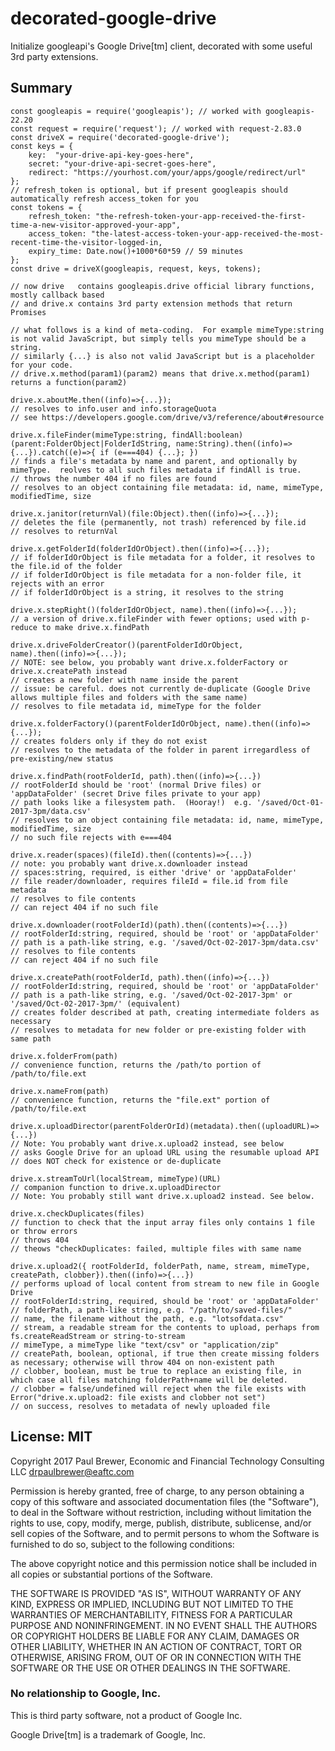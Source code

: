 # decorated-google-drive

Initialize googleapi's Google Drive[tm] client, decorated with some useful 3rd party extensions.

## Summary

    const googleapis = require('googleapis'); // worked with googleapis-22.20
	const request = require('request'); // worked with request-2.83.0
	const driveX = require('decorated-google-drive');
	const keys = {
		key:  "your-drive-api-key-goes-here",
		secret: "your-drive-api-secret-goes-here",
		redirect: "https://yourhost.com/your/apps/google/redirect/url"
	};
	// refresh_token is optional, but if present googleapis should automatically refresh access_token for you
	const tokens = {
		refresh_token: "the-refresh-token-your-app-received-the-first-time-a-new-visitor-approved-your-app",
	    access_token: "the-latest-access-token-your-app-received-the-most-recent-time-the-visitor-logged-in,
		expiry_time: Date.now()+1000*60*59 // 59 minutes
    };
	const drive = driveX(googleapis, request, keys, tokens); 
    
	// now drive   contains googleapis.drive official library functions, mostly callback based
	// and drive.x contains 3rd party extension methods that return Promises
	
	// what follows is a kind of meta-coding.  For example mimeType:string is not valid JavaScript, but simply tells you mimeType should be a string.
	// similarly {...} is also not valid JavaScript but is a placeholder for your code.
	// drive.x.method(param1)(param2) means that drive.x.method(param1) returns a function(param2) 
	
	drive.x.aboutMe.then((info)=>{...});
	// resolves to info.user and info.storageQuota
	// see https://developers.google.com/drive/v3/reference/about#resource
	
	drive.x.fileFinder(mimeType:string, findAll:boolean)(parent:FolderObject|FolderIdString, name:String).then((info)=>{...}).catch((e)=>{ if (e===404) {...}; })
	// finds a file's metadata by name and parent, and optionally by mimeType.  reolves to all such files metadata if findAll is true.
	// throws the number 404 if no files are found
	// resolves to an object containing file metadata: id, name, mimeType, modifiedTime, size
	
	drive.x.janitor(returnVal)(file:Object).then((info)=>{...});
	// deletes the file (permanently, not trash) referenced by file.id 
	// resolves to returnVal
	
	drive.x.getFolderId(folderIdOrObject).then((info)=>{...});
	// if folderIdOrObject is file metadata for a folder, it resolves to the file.id of the folder
	// if folderIdOrObject is file metadata for a non-folder file, it rejects with an error
	// if folderIdOrObject is a string, it resolves to the string
	
	drive.x.stepRight()(folderIdOrObject, name).then((info)=>{...});
	// a version of drive.x.fileFinder with fewer options; used with p-reduce to make drive.x.findPath
	
	drive.x.driveFolderCreator()(parentFolderIdOrObject, name).then((info)=>{...});
	// NOTE: see below, you probably want drive.x.folderFactory or drive.x.createPath instead 
	// creates a new folder with name inside the parent
	// issue: be careful. does not currently de-duplicate (Google Drive allows multiple files and folders with the same name)
	// resolves to file metadata id, mimeType for the folder

	drive.x.folderFactory()(parentFolderIdOrObject, name).then((info)=>{...});
	// creates folders only if they do not exist
	// resolves to the metadata of the folder in parent irregardless of pre-existing/new status
	
	drive.x.findPath(rootFolderId, path).then((info)=>{...})
	// rootFolderId should be 'root' (normal Drive files) or 'appDataFolder' (secret Drive files private to your app)
	// path looks like a filesystem path.  (Hooray!)  e.g. '/saved/Oct-01-2017-3pm/data.csv'
	// resolves to an object containing file metadata: id, name, mimeType, modifiedTime, size
	// no such file rejects with e===404
	
	drive.x.reader(spaces)(fileId).then((contents)=>{...})
	// note: you probably want drive.x.downloader instead
	// spaces:string, required, is either 'drive' or 'appDataFolder'
	// file reader/downloader, requires fileId = file.id from file metadata
	// resolves to file contents
	// can reject 404 if no such file
	
	drive.x.downloader(rootFolderId)(path).then((contents)=>{...})
	// rootFolderId:string, required, should be 'root' or 'appDataFolder'
	// path is a path-like string, e.g. '/saved/Oct-02-2017-3pm/data.csv'
	// resolves to file contents
	// can reject 404 if no such file
	
	drive.x.createPath(rootFolderId, path).then((info)=>{...})
	// rootFolderId:string, required, should be 'root' or 'appDataFolder'
	// path is a path-like string, e.g. '/saved/Oct-02-2017-3pm' or '/saved/Oct-02-2017-3pm/' (equivalent)
	// creates folder described at path, creating intermediate folders as necessary
	// resolves to metadata for new folder or pre-existing folder with same path
	
	drive.x.folderFrom(path)
	// convenience function, returns the /path/to portion of /path/to/file.ext
	
	drive.x.nameFrom(path)
	// convenience function, returns the "file.ext" portion of /path/to/file.ext
	
	drive.x.uploadDirector(parentFolderOrId)(metadata).then((uploadURL)=>{...})
	// Note: You probably want drive.x.upload2 instead, see below
	// asks Google Drive for an upload URL using the resumable upload API
	// does NOT check for existence or de-duplicate
	
	drive.x.streamToUrl(localStream, mimeType)(URL)
	// companion function to drive.x.uploadDirector
	// Note: You probably still want drive.x.upload2 instead. See below.
	
	drive.x.checkDuplicates(files)
	// function to check that the input array files only contains 1 file or throw errors
	// throws 404 
	// theows "checkDuplicates: failed, multiple files with same name
	
	drive.x.upload2({ rootFolderId, folderPath, name, stream, mimeType, createPath, clobber}).then((info)=>{...})
	// performs upload of local content from stream to new file in Google Drive
	// rootFolderId:string, required, should be 'root' or 'appDataFolder'
	// folderPath, a path-like string, e.g. "/path/to/saved-files/"
	// name, the filename without the path, e.g. "lotsofdata.csv"
	// stream, a readable stream for the contents to upload, perhaps from fs.createReadStream or string-to-stream
	// mimeType, a mimeType like "text/csv" or "application/zip"
	// createPath, boolean, optional, if true then create missing folders as necessary; otherwise will throw 404 on non-existent path
	// clobber, boolean, must be true to replace an existing file, in which case all files matching folderPath+name will be deleted.
	// clobber = false/undefined will reject when the file exists with Error("drive.x.upload2: file exists and clobber not set")
	// on success, resolves to metadata of newly uploaded file
	

## License: MIT

Copyright 2017 Paul Brewer, Economic and Financial Technology Consulting LLC <drpaulbrewer@eaftc.com>

Permission is hereby granted, free of charge, to any person obtaining a copy of this software and associated documentation files (the "Software"), to deal in the Software without restriction, including without limitation the rights to use, copy, modify, merge, publish, distribute, sublicense, and/or sell copies of the Software, and to permit persons to whom the Software is furnished to do so, subject to the following conditions:

The above copyright notice and this permission notice shall be included in all copies or substantial portions of the Software.

THE SOFTWARE IS PROVIDED "AS IS", WITHOUT WARRANTY OF ANY KIND, EXPRESS OR IMPLIED, INCLUDING BUT NOT LIMITED TO THE WARRANTIES OF MERCHANTABILITY, FITNESS FOR A PARTICULAR PURPOSE AND NONINFRINGEMENT. IN NO EVENT SHALL THE AUTHORS OR COPYRIGHT HOLDERS BE LIABLE FOR ANY CLAIM, DAMAGES OR OTHER LIABILITY, WHETHER IN AN ACTION OF CONTRACT, TORT OR OTHERWISE, ARISING FROM, OUT OF OR IN CONNECTION WITH THE SOFTWARE OR THE USE OR OTHER DEALINGS IN THE SOFTWARE.

### No relationship to Google, Inc. 

This is third party software, not a product of Google Inc.

Google Drive[tm] is a trademark of Google, Inc.

